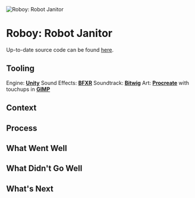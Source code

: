 
<img src="assets/projectimg/roboy_title.png" alt="Roboy: Robot Janitor" class="hero-image mobile-hero" />

# Roboy: Robot Janitor

Up-to-date source code can be found [here](https://github.com/LTSteve/orbital-cleanup).

## Tooling

Engine: [**Unity**](https://unity.com)
Sound Effects: [**BFXR**](https://www.bfxr.net)
Soundtrack: [**Bitwig**](https://www.bitwig.com)
Art: [**Procreate**](https://procreate.art/ipad) with touchups in [**GIMP**](https://www.gimp.org)

## Context

## Process

## What Went Well

## What Didn't Go Well

## What's Next
